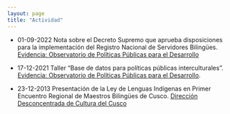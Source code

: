 ```yaml
---
layout: page
title: "Actividad"
---
```


* 01-09-2022    Nota sobre el Decreto Supremo que aprueba disposiciones para la implementación del Registro Nacional de Servidores Bilingües. [Evidencia: Observatorio de Políticas Públicas para el Desarrollo](https://evidencia-pe.com/blog/2022/09/nota-ds/)

* 17-12-2021    Taller “Base de datos para políticas públicas interculturales”. [Evidencia: Observatorio de Políticas Públicas para el Desarrollo](https://evidencia-pe.com).
* 23-12-2013    Presentación de la Ley de Lenguas Indígenas en Primer Encuentro Regional de Maestros Bilingües de Cusco. [Dirección Desconcentrada de Cultura del Cusco](https://andina.pe/agencia/noticia-presentan-ley-lenguas-indigenas-encuentro-maestros-biling%C3%BCes-cusco-487846.aspx)
